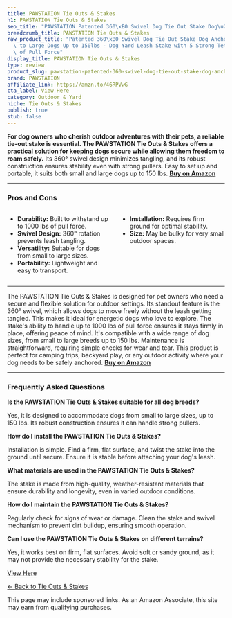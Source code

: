 ```yaml
---
title: PAWSTATION Tie Outs & Stakes
h1: PAWSTATION Tie Outs & Stakes
seo_title: "PAWSTATION Patented 360\xB0 Swivel Dog Tie Out Stake Dog\u2026"
breadcrumb_title: PAWSTATION Tie Outs & Stakes
raw_product_title: "Patented 360\xB0 Swivel Dog Tie Out Stake Dog Anchor for Small\
  \ to Large Dogs Up to 150lbs - Dog Yard Leash Stake with 5 Strong Tether Holds 1000lbs\
  \ of Pull Force"
display_title: PAWSTATION Tie Outs & Stakes
type: review
product_slug: pawstation-patented-360-swivel-dog-tie-out-stake-dog-anchor-for-small-t-523cc581
brand: PAWSTATION
affiliate_link: https://amzn.to/46RPVwG
cta_label: View Here
category: Outdoor & Yard
niche: Tie Outs & Stakes
publish: true
stub: false
---
```


<div id="intro" class="full-width">
  <p><strong>For dog owners who cherish outdoor adventures with their pets, a reliable tie-out stake is essential. The PAWSTATION Tie Outs & Stakes offers a practical solution for keeping dogs secure while allowing them freedom to roam safely.</strong> Its 360° swivel design minimizes tangling, and its robust construction ensures stability even with strong pullers. Easy to set up and portable, it suits both small and large dogs up to 150 lbs. <a href="https://amzn.to/46RPVwG" rel="nofollow sponsored noopener" target="_blank"><strong>Buy on Amazon</strong></a></p>
</div>

<hr />
<h3 id="pros-cons">Pros and Cons</h3>
<div class="pc-grid" style="display:grid;grid-template-columns:1fr 1fr;gap:16px;">
  <ul>
    <li><strong>Durability:</strong> Built to withstand up to 1000 lbs of pull force.</li>
    <li><strong>Swivel Design:</strong> 360° rotation prevents leash tangling.</li>
    <li><strong>Versatility:</strong> Suitable for dogs from small to large sizes.</li>
    <li><strong>Portability:</strong> Lightweight and easy to transport.</li>
  </ul>
  <ul>
    <li><strong>Installation:</strong> Requires firm ground for optimal stability.</li>
    <li><strong>Size:</strong> May be bulky for very small outdoor spaces.</li>
  </ul>
</div>
<hr />

<div class="full-width">
  <p>The PAWSTATION Tie Outs & Stakes is designed for pet owners who need a secure and flexible solution for outdoor settings. Its standout feature is the 360° swivel, which allows dogs to move freely without the leash getting tangled. This makes it ideal for energetic dogs who love to explore. The stake's ability to handle up to 1000 lbs of pull force ensures it stays firmly in place, offering peace of mind. It's compatible with a wide range of dog sizes, from small to large breeds up to 150 lbs. Maintenance is straightforward, requiring simple checks for wear and tear. This product is perfect for camping trips, backyard play, or any outdoor activity where your dog needs to be safely anchored. <a href="https://amzn.to/46RPVwG" rel="nofollow sponsored noopener" target="_blank"><strong>Buy on Amazon</strong></a></p>
</div>

<hr />
<h3 id="faqs">Frequently Asked Questions</h3>

<p><strong>Is the PAWSTATION Tie Outs & Stakes suitable for all dog breeds?</strong></p>
<p>Yes, it is designed to accommodate dogs from small to large sizes, up to 150 lbs. Its robust construction ensures it can handle strong pullers.</p>

<p><strong>How do I install the PAWSTATION Tie Outs & Stakes?</strong></p>
<p>Installation is simple. Find a firm, flat surface, and twist the stake into the ground until secure. Ensure it is stable before attaching your dog's leash.</p>

<p><strong>What materials are used in the PAWSTATION Tie Outs & Stakes?</strong></p>
<p>The stake is made from high-quality, weather-resistant materials that ensure durability and longevity, even in varied outdoor conditions.</p>

<p><strong>How do I maintain the PAWSTATION Tie Outs & Stakes?</strong></p>
<p>Regularly check for signs of wear or damage. Clean the stake and swivel mechanism to prevent dirt buildup, ensuring smooth operation.</p>

<p><strong>Can I use the PAWSTATION Tie Outs & Stakes on different terrains?</strong></p>
<p>Yes, it works best on firm, flat surfaces. Avoid soft or sandy ground, as it may not provide the necessary stability for the stake.</p>
<p><a class="btn" href="https://amzn.to/46RPVwG" target="_blank" rel="nofollow sponsored noopener">View Here</a></p>
<p><a href="/roundups/outdoor-yard/tie-outs-stakes/">← Back to Tie Outs & Stakes</a></p>
<aside class="disclosure">This page may include sponsored links. As an Amazon Associate, this site may earn from qualifying purchases.</aside>
